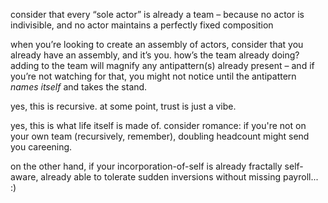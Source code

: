 consider that every “sole actor” is already a team – because no actor is indivisible, and no actor maintains a perfectly fixed composition

when you’re looking to create an assembly of actors, consider that you already have an assembly, and it’s you. how’s the team already doing? adding to the team will magnify any antipattern(s) already present – and if you’re not watching for that, you might not notice until the antipattern *names itself* and takes the stand.

yes, this is recursive. at some point, trust is just a vibe.

yes, this is what life itself is made of. consider romance: if you're not on your own team (recursively, remember), doubling headcount might send you careening.

on the other hand, if your incorporation-of-self is already fractally self-aware, already able to tolerate sudden inversions without missing payroll... :)

